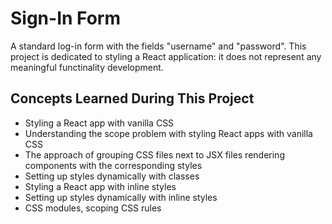 # Sign-In Form

A standard log-in form with the fields "username" and "password". This project is dedicated to styling a React application: it does not represent any meaningful functinality development.

## Concepts Learned During This Project

- Styling a React app with vanilla CSS
- Understanding the scope problem with styling React apps with vanilla CSS
- The approach of grouping CSS files next to JSX files rendering components with the corresponding styles
- Setting up styles dynamically with classes
- Styling a React app with inline styles
- Setting up styles dynamically with inline styles
- CSS modules, scoping CSS rules
